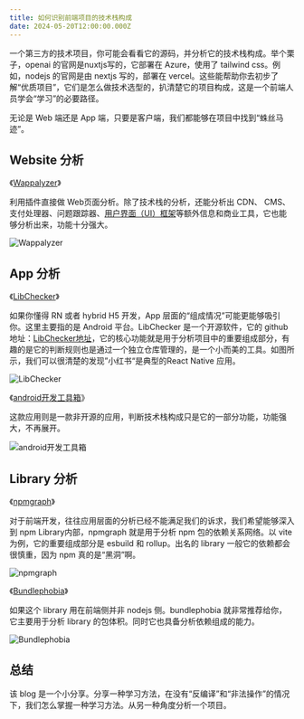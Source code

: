 ```yaml
---
title: 如何识别前端项目的技术栈构成
date: 2024-05-20T12:00:00.000Z
---
```


一个第三方的技术项目，你可能会看看它的源码，并分析它的技术栈构成。举个栗子，openai 的官网是nuxtjs写的，它部署在 Azure，使用了 tailwind css。例如，nodejs 的官网是由 nextjs 写的，部署在 vercel。这些能帮助你去初步了解“优质项目”，它们是怎么做技术选型的，扒清楚它的项目构成，这是一个前端人员学会“学习”的必要路径。

无论是 Web 端还是 App 端，只要是客户端，我们都能够在项目中找到“蛛丝马迹”。

## Website 分析

《[Wappalyzer](https://www.wappalyzer.com/)》

利用插件直接做 Web页面分析。除了技术栈的分析，还能分析出 CDN、 CMS、支付处理器、问题跟踪器、[用户界面（UI）框架](https://www.wappalyzer.com/technologies/ui-frameworks/?utm_source=popup&utm_medium=extension&utm_campaign=wappalyzer)等额外信息和商业工具，它也能够分析出来，功能十分强大。

![Wappalyzer](https://brandonxiang.top/img/analysis-component1.png)

## App 分析

《[LibChecker](https://play.google.com/store/apps/details?id=com.absinthe.libchecker)》

如果你懂得 RN 或者 hybrid H5 开发，App 层面的“组成情况”可能更能够吸引你。这里主要指的是 Android 平台。LibChecker 是一个开源软件，它的 github 地址：[LibChecker地址](https://github.com/LibChecker/LibChecker)，它的核心功能就是用于分析项目中的重要组成部分，有趣的是它的判断规则也是通过一个独立仓库管理的，是一个小而美的工具。如图所示，我们可以很清楚的发现”小红书“是典型的React Native 应用。

![LibChecker](https://brandonxiang.top/img/analysis-component2.png)

《[android开发工具箱](https://app.mi.com/details?id=com.su.assistant.pro&ref=search)》

这款应用则是一款非开源的应用，判断技术栈构成只是它的一部分功能，功能强大，不再展开。

![android开发工具箱](https://brandonxiang.top/img/analysis-component3.png)

## Library 分析

《[npmgraph](https://npmgraph.js.org/)》

对于前端开发，往往应用层面的分析已经不能满足我们的诉求，我们希望能够深入到 npm Library内部，npmgraph 就是用于分析 npm 包的依赖关系网络。以 vite 为例，它的重要组成部分是 esbuild 和 rollup。出名的 library 一般它的依赖都会很慎重，因为 npm 真的是“黑洞”啊。

![npmgraph](https://brandonxiang.top/img/analysis-component4.png)

《[Bundlephobia](https://bundlephobia.com/)》

如果这个 library 用在前端侧并非 nodejs 侧。bundlephobia 就非常推荐给你，它主要用于分析 library 的包体积。同时它也具备分析依赖组成的能力。

![Bundlephobia](https://brandonxiang.top/img/analysis-component5.png)

## 总结

该 blog 是一个小分享。分享一种学习方法，在没有“反编译”和“非法操作”的情况下，我们怎么掌握一种学习方法。从另一种角度分析一个项目。
